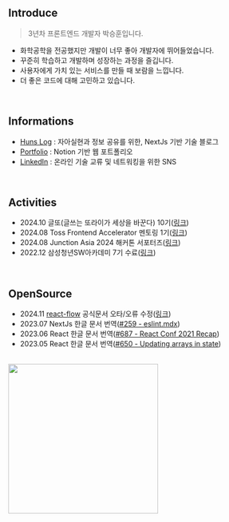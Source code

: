 ## Introduce

> 3년차 프론트엔드 개발자 박승훈입니다.

- 화학공학을 전공했지만 개발이 너무 좋아 개발자에 뛰어들었습니다.
- 꾸준히 학습하고 개발하며 성장하는 과정을 즐깁니다.
- 사용자에게 가치 있는 서비스를 만들 때 보람을 느낍니다.
- 더 좋은 코드에 대해 고민하고 있습니다.

<br>

## Informations

- [Huns Log](https://blog.huns.site/) : 자아실현과 정보 공유를 위한, NextJs 기반 기술 블로그
- [Portfolio](https://cyclic-traffic-ddc.notion.site/536296a8a6d945cb9d2e2204e3054758) : Notion 기반 웹 포트폴리오
- [LinkedIn](https://www.linkedin.com/in/huns/) : 온라인 기술 교류 및 네트워킹을 위한 SNS

<br />

## Activities
- 2024.10 글또(글쓰는 또라이가 세상을 바꾼다) 10기([링크](https://blog.huns.site/blog/posts/personal/diary/join-to-geultto-10th))
- 2024.08 Toss Frontend Accelerator 멘토링 1기([링크](https://blog.huns.site/blog/posts/personal/diary/toss-accelerator-mentoring-1st))
- 2024.08 Junction Asia 2024 해커톤 서포터즈([링크](https://blog.huns.site/blog/posts/personal/diary/retrospect-of-2024#junction-asia-%ED%95%B4%EC%BB%A4%ED%86%A4-%EC%84%9C%ED%8F%AC%ED%84%B0%EC%A6%88))
- 2022.12 삼성청년SW아카데미 7기 수료([링크](https://blog.huns.site/blog/posts/personal/ssafy/review-4q))

<br />

## OpenSource

- 2024.11 [react-flow](https://reactflow.dev) 공식문서 오타/오류 수정([링크](https://github.com/xyflow/web/pulls?q=is%3Apr+author%3AOrchemi+is%3Aclosed))
- 2023.07 NextJs 한글 문서 번역([#259 - eslint.mdx](https://github.com/Nextjs-kr/Nextjs.kr/pull/259))
- 2023.06 React 한글 문서 번역([#687 - React Conf 2021 Recap](https://github.com/reactjs/ko.react.dev/pull/687))
- 2023.05 React 한글 문서 번역([#650 - Updating arrays in state](https://github.com/reactjs/ko.react.dev/pull/650))

<br />

<a href="https://www.gitanimals.org/en_US?utm_medium=image&utm_source=Orchemi&utm_content=farm">
<img
  src="https://render.gitanimals.org/farms/Orchemi"
  width="300"
/>
</a>
